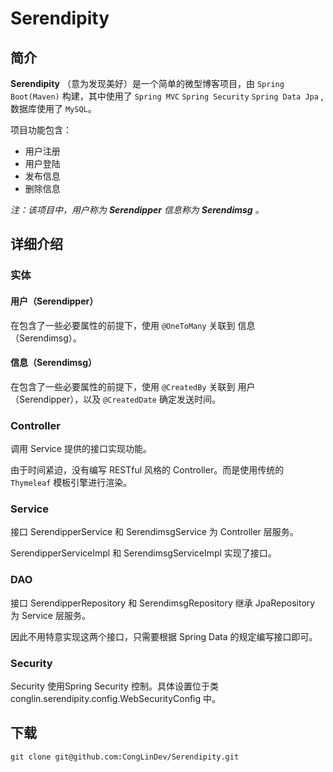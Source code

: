 # Serendipity

## 简介

**Serendipity** （意为发现美好）是一个简单的微型博客项目，由 `Spring Boot(Maven)` 构建，其中使用了 `Spring MVC` `Spring Security` `Spring Data Jpa` , 数据库使用了 `MySQL`。

项目功能包含：

* 用户注册
* 用户登陆
* 发布信息
* 删除信息

*注：该项目中，用户称为 **Serendipper** 信息称为 **Serendimsg** 。*

## 详细介绍

### 实体

#### 用户（Serendipper）

在包含了一些必要属性的前提下，使用 `@OneToMany` 关联到 信息（Serendimsg）。

#### 信息（Serendimsg）

在包含了一些必要属性的前提下，使用 `@CreatedBy` 关联到 用户（Serendipper），以及 `@CreatedDate` 确定发送时间。

### Controller

调用 Service 提供的接口实现功能。

由于时间紧迫，没有编写 RESTful 风格的 Controller。而是使用传统的 `Thymeleaf` 模板引擎进行渲染。

### Service

接口 SerendipperService 和 SerendimsgService 为 Controller 层服务。

SerendipperServiceImpl 和 SerendimsgServiceImpl 实现了接口。

### DAO

接口 SerendipperRepository 和 SerendimsgRepository 继承 JpaRepository 为 Service 层服务。

因此不用特意实现这两个接口，只需要根据 Spring Data 的规定编写接口即可。

### Security

Security 使用Spring Security 控制。具体设置位于类  conglin.serendipity.config.WebSecurityConfig 中。

## 下载

```
git clone git@github.com:CongLinDev/Serendipity.git
```
